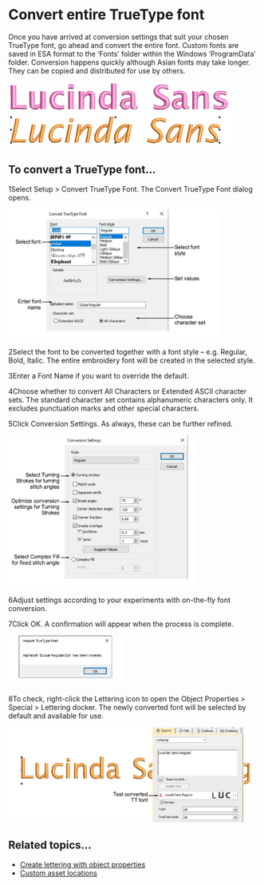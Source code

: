 # Convert entire TrueType font

Once you have arrived at conversion settings that suit your chosen TrueType font, go ahead and convert the entire font. Custom fonts are saved in ESA format to the ‘Fonts’ folder within the Windows ‘ProgramData’ folder. Conversion happens quickly although Asian fonts may take longer. They can be copied and distributed for use by others.

![FontStyles2.png](assets/FontStyles2.png)

## To convert a TrueType font...

1Select Setup > Convert TrueType Font. The Convert TrueType Font dialog opens.

![ConvertTTFont.png](assets/ConvertTTFont.png)

2Select the font to be converted together with a font style – e.g. Regular, Bold, Italic. The entire embroidery font will be created in the selected style.

3Enter a Font Name if you want to override the default.

4Choose whether to convert All Characters or Extended ASCII character sets. The standard character set contains alphanumeric characters only. It excludes punctuation marks and other special characters.

5Click Conversion Settings. As always, these can be further refined.

![ConversionSettings00046.png](assets/ConversionSettings00046.png)

6Adjust settings according to your experiments with on-the-fly font conversion.

7Click OK. A confirmation will appear when the process is complete.

![ImportTTFont.png](assets/ImportTTFont.png)

8To check, right-click the Lettering icon to open the Object Properties > Special > Lettering docker. The newly converted font will be selected by default and available for use.

![TestTTEmbroideryFont.png](assets/TestTTEmbroideryFont.png)

## Related topics...

- [Create lettering with object properties](../../Lettering/lettering_create/Create_lettering_with_object_properties)
- [Custom asset locations](../manage%5Fassets/Custom%5Fasset%5Flocations#XREF%5F78115%5FCustom%5Fasset)
